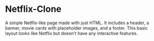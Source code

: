 # Netflix-Clone
A simple Netflix-like page made with just HTML. It includes a header, a banner, movie cards with placeholder images, and a footer. This basic layout looks like Netflix but doesn't have any interactive features.
